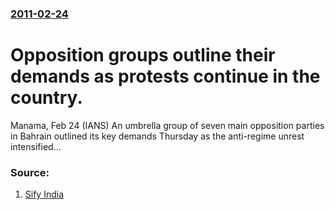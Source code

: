 ### [2011-02-24](/news/2011/02/24/index.md)

# Opposition groups outline their demands as protests continue in the country. 

Manama, Feb 24 (IANS) An umbrella group of seven main opposition parties in Bahrain outlined its key demands Thursday as the anti-regime unrest intensified...


### Source:

1. [Sify India](http://www.sify.com/news/bahrain-s-opposition-lists-demands-as-protests-rise-news-international-lcyoElcjfcb.html)
